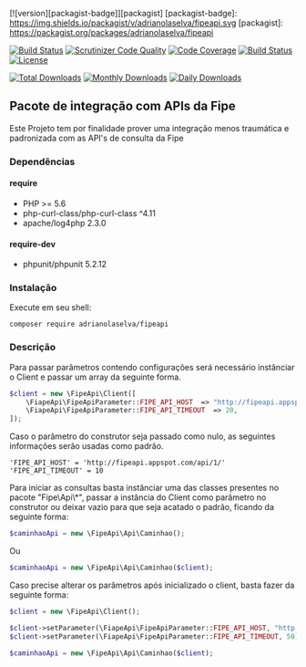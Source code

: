 [![version][packagist-badge]][packagist]
[packagist-badge]: https://img.shields.io/packagist/v/adrianolaselva/fipeapi.svg
[packagist]: https://packagist.org/packages/adrianolaselva/fipeapi

[![Build Status](https://travis-ci.org/adrianolaselva/fipeapi.svg?branch=master)](https://travis-ci.org/adrianolaselva/fipeapi)
[![Scrutinizer Code Quality](https://scrutinizer-ci.com/g/adrianolaselva/fipeapi/badges/quality-score.png?b=master)](https://scrutinizer-ci.com/g/adrianolaselva/fipeapi/?branch=master)
[![Code Coverage](https://scrutinizer-ci.com/g/adrianolaselva/fipeapi/badges/coverage.png?b=master)](https://scrutinizer-ci.com/g/adrianolaselva/fipeapi/?branch=master)
[![Build Status](https://scrutinizer-ci.com/g/adrianolaselva/fipeapi/badges/build.png?b=master)](https://scrutinizer-ci.com/g/adrianolaselva/fipeapi/build-status/master)
[![License](https://poser.pugx.org/adrianolaselva/fipeapi/license)](https://packagist.org/packages/adrianolaselva/fipeapi)

[![Total Downloads](https://poser.pugx.org/adrianolaselva/fipeapi/downloads)](https://packagist.org/packages/adrianolaselva/fipeapi)
[![Monthly Downloads](https://poser.pugx.org/adrianolaselva/fipeapi/d/monthly)](https://packagist.org/packages/adrianolaselva/fipeapi)
[![Daily Downloads](https://poser.pugx.org/adrianolaselva/fipeapi/d/daily)](https://packagist.org/packages/adrianolaselva/fipeapi)


## Pacote de integração com APIs da Fipe

Este Projeto tem por finalidade prover uma integração menos traumática e padronizada com as API's de consulta da Fipe


### Dependências
#### require
* PHP >= 5.6
* php-curl-class/php-curl-class ^4.11
* apache/log4php 2.3.0

#### require-dev
* phpunit/phpunit 5.2.12

### Instalação

Execute em seu shell:

    composer require adrianolaselva/fipeapi

### Descrição

Para passar parâmetros contendo configurações será necessário instânciar o Client e passar um array da seguinte forma.

```php
$client = new \FipeApi\Client([
    \FiapeApi\FipeApiParameter::FIPE_API_HOST  => "http://fipeapi.appspot.com/api/1/",
    \FiapeApi\FipeApiParameter::FIPE_API_TIMEOUT  => 20,
]);
```

Caso o parâmetro do construtor seja passado como nulo, as seguintes informações serão usadas como padrão.

    'FIPE_API_HOST' = 'http://fipeapi.appspot.com/api/1/'
    'FIPE_API_TIMEOUT' = 10

Para iniciar as consultas basta instânciar uma das classes presentes no pacote "Fipe\Api\\*", passar a instância do Client 
como parâmetro no construtor ou deixar vazio para que seja acatado o padrão, ficando da seguinte forma:

```php
$caminhaoApi = new \FipeApi\Api\Caminhao();
```

Ou

```php
$caminhaoApi = new \FipeApi\Api\Caminhao($client);
```

Caso precise alterar os parâmetros após inicializado o client, basta fazer da seguinte forma:

```php
$client = new \FipeApi\Client();

$client->setParameter(\FiapeApi\FipeApiParameter::FIPE_API_HOST, "http://fipeapi.appspot.com/api/1/");
$client->setParameter(\FiapeApi\FipeApiParameter::FIPE_API_TIMEOUT, 50);

$caminhaoApi = new \FipeApi\Api\Caminhao($client);
```

[Bitbucket]: <https://github.com/adrianolaselva/fipeapi.git>
